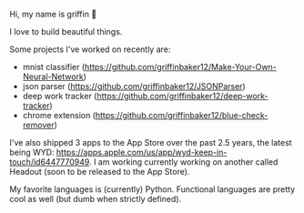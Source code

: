 Hi, my name is griffin 👋

I love to build beautiful things.

Some projects I've worked on recently are:
- mnist classifier (https://github.com/griffinbaker12/Make-Your-Own-Neural-Network)
- json parser (https://github.com/griffinbaker12/JSONParser)
- deep work tracker (https://github.com/griffinbaker12/deep-work-tracker)
- chrome extension (https://github.com/griffinbaker12/blue-check-remover)

I've also shipped 3 apps to the App Store over the past 2.5 years, the latest being WYD: https://apps.apple.com/us/app/wyd-keep-in-touch/id6447770949. I am working currently working on another called Headout (soon to be released to the App Store).

My favorite languages is (currently) Python. Functional languages are pretty cool as well (but dumb when strictly defined).
